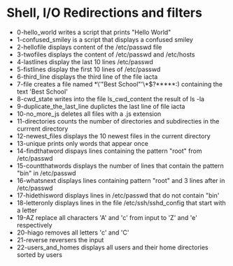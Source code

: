 # Shell, I/O Redirections and filters

- 0-hello_world writes a script that prints "Hello World"
- 1-confused_smiley is a script that displays a confused smiley
- 2-hellofile displays content of the /etc/passwd file
- 3-twofiles displays the content of /etc/passwd and /etc/hosts
- 4-lastlines display the last 10 lines /etc/passwd
- 5-fistlines display the first 10 lines of /etc/passwd
- 6-third_line displays the third line of the file iacta
- 7-file creates a file named \*\\'"Best School"\'\\*$\?\*\*\*\*\*:) containing the text 'Best School'
- 8-cwd_state writes into the file ls_cwd_content the result of ls -la
- 9-duplicate_the_last_line duplictes the last line of file iacta
- 10-no_more_js deletes all files with a .js extension
- 11-directories counts the number of directories and subdirecties in the currrent directory
- 12-newest_files displays the 10 newest files in the current directory
- 13-unique prints only words that appear once
- 14-findthatword dispays lines containing the pattern "root" from /etc/passwd
- 15-countthatwords displays the number of lines that contain the pattern "bin" in /etc/passwd
- 16-whatsnext displays lines containing pattern "root" and 3 lines  after in /etc/passwd
- 17-hidethisword displays lines in /etc/passwd that do not contain "bin'
- 18-letteronly displays lines in the file /etc/ssh/sshd_config that start with a letter
- 19-AZ replace all characters 'A' and 'c' from input to 'Z' and 'e' respectively
- 20-hiago removes all letters 'c' and 'C'
- 21-reverse reversers the input
- 22-users_and_homes displays all users and their home directories sorted by users
